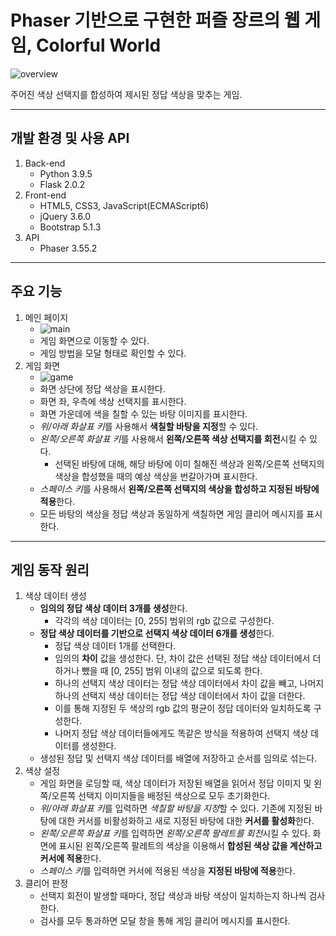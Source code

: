 # Phaser 기반으로 구현한 퍼즐 장르의 웹 게임, Colorful World

![overview](https://user-images.githubusercontent.com/42332051/141237238-44b1340f-7085-40cb-b97d-275f6581c26f.gif)

주어진 색상 선택지를 합성하여 제시된 정답 색상을 맞추는 게임.

---

## 개발 환경 및 사용 API

1. Back-end
   - Python 3.9.5
   - Flask 2.0.2
2. Front-end
   - HTML5, CSS3, JavaScript(ECMAScript6)
   - jQuery 3.6.0
   - Bootstrap 5.1.3
3. API
   - Phaser 3.55.2

---

## 주요 기능

1. 메인 페이지
   - ![main](https://user-images.githubusercontent.com/42332051/141237250-07839e8c-751e-4489-a923-ce4976534f30.gif)
   - 게임 화면으로 이동할 수 있다.
   - 게임 방법을 모달 형태로 확인할 수 있다.
2. 게임 화면
   - ![game](https://user-images.githubusercontent.com/42332051/141237259-e3f57e00-d081-454e-aa3e-a36105dbaba2.gif)
   - 화면 상단에 정답 색상을 표시한다.
   - 화면 좌, 우측에 색상 선택지를 표시한다.
   - 화면 가운데에 색을 칠할 수 있는 바탕 이미지를 표시한다.
   - *위/아래 화살표 키*를 사용해서 **색칠할 바탕을 지정**할 수 있다.
   - *왼쪽/오른쪽 화살표 키*를 사용해서 **왼쪽/오른쪽 색상 선택지를 회전**시킬 수 있다.
     - 선택된 바탕에 대해, 해당 바탕에 이미 칠해진 색상과 왼쪽/오른쪽 선택지의 색상을 합성했을 때의 예상 색상을 번갈아가며 표시한다.
   - *스페이스 키*를 사용해서 **왼쪽/오른쪽 선택지의 색상을 합성하고 지정된 바탕에 적용**한다.
   - 모든 바탕의 색상을 정답 색상과 동일하게 색칠하면 게임 클리어 메시지를 표시한다.

---

## 게임 동작 원리

1. 색상 데이터 생성
   - **임의의 정답 색상 데이터 3개를 생성**한다.
     - 각각의 색상 데이터는 [0, 255] 범위의 rgb 값으로 구성한다.
   - **정답 색상 데이터를 기반으로 선택지 색상 데이터 6개를 생성**한다.
     - 정답 색상 데이터 1개를 선택한다.
     - 임의의 **차이** 값을 생성한다. 단, 차이 값은 선택된 정답 색상 데이터에서 더하거나 뺐을 때 [0, 255] 범위 이내의 값으로 되도록 한다.
     - 하나의 선택지 색상 데이터는 정답 색상 데이터에서 차이 값을 빼고, 나머지 하나의 선택지 색상 데이터는 정답 색상 데이터에서 차이 값을 더한다.
     - 이를 통해 지정된 두 색상의 rgb 값의 평균이 정답 데이터와 일치하도록 구성한다.
     - 나머지 정답 색상 데이터들에게도 똑같은 방식을 적용하여 선택지 색상 데이터를 생성한다.
   - 생성된 정답 및 선택지 색상 데이터를 배열에 저장하고 순서를 임의로 섞는다.
2. 색상 설정
   - 게임 화면을 로딩할 때, 색상 데이터가 저장된 배열을 읽어서 정답 이미지 및 왼쪽/오른쪽 선택지 이미지들을 배정된 색상으로 모두 초기화한다.
   - *위/아래 화살표 키*를 입력하면 *색칠할 바탕을 지정*할 수 있다. 기존에 지정된 바탕에 대한 커서를 비활성화하고 새로 지정된 바탕에 대한 **커서를 활성화**한다.
   - *왼쪽/오른쪽 화살표 키*를 입력하면 *왼쪽/오른쪽 팔레트를 회전*시킬 수 있다. 화면에 표시된 왼쪽/오른쪽 팔레트의 색상을 이용해서 **합성된 색상 값을 계산하고 커서에 적용**한다.
   - *스페이스 키*를 입력하면 커서에 적용된 색상을 **지정된 바탕에 적용**한다.
3. 클리어 판정
   - 선택지 회전이 발생할 때마다, 정답 색상과 바탕 색상이 일치하는지 하나씩 검사한다.
   - 검사를 모두 통과하면 모달 창을 통해 게임 클리어 메시지를 표시한다.
